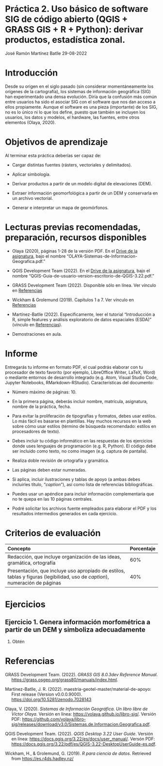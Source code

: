 Práctica 2. Uso básico de software SIG de código abierto (QGIS + GRASS
GIS + R + Python): derivar productos, estadística zonal.
================
José Ramón Martínez Batlle
29-08-2022

# Introducción

Desde su origen en el siglo pasado (sin considerar momentáneamente los
orígenes de la cartografía), los sistemas de información geográfica
(SIG) han experimentado una densa evolución. Diría que la confusión más
común entre usuarios ha sido el asociar SIG con el software que nos dan
acceso a ellos propiamente. Aunque el software es una pieza (importante)
de los SIG, no es lo único ni lo que los define, puesto que también se
incluyen los usuarios, los datos y modelos, el hardware, las fuentes,
entre otros elementos (Olaya, 2020).

# Objetivos de aprendizaje

Al terminar esta práctica deberías ser capaz de:

-   Cargar distintas fuentes (rásters, vectoriales y delimitados).

-   Aplicar simbología.

-   Derivar productos a partir de un modelo digital de elevaciones
    (DEM).

-   Extraer información geomorfológica a partir de un DEM y conservarla
    en un archivo vectorial.

-   Generar e interpretar un mapa de geomórfonos.

# Lecturas previas recomendadas, preparación, recursos disponibles

-   Olaya (2020), páginas 1-28 de la versión PDF. En el [Drive de la
    asignatura](https://drive.google.com/drive/folders/1orlvmg86kad08FznStkmYaesxaTbzAQD?usp=sharing),
    bajo el nombre “OLAYA-Sistemas-de-Informacion-Geografica.pdf.”

-   QGIS Development Team (2022). En el [Drive de la
    asignatura](https://drive.google.com/drive/folders/1orlvmg86kad08FznStkmYaesxaTbzAQD?usp=sharing),
    bajo el nombre
    “QGIS-Guia-de-usuario-version-escritorio-de-QGIS-3.22.pdf.”

-   GRASS Development Team (2022). Disponible sólo en línea. Ver vínculo
    en [Referencias](#referencias)

-   Wickham & Grolemund (2019). Capítulos 1 a 7. Ver vínculo en
    [Referencias](#referencias)

-   Martínez-Batlle (2022). Específicamente, leer el tutorial
    “Introducción a R, simple features y análisis exploratorio de datos
    espaciales (ESDA)” (vínculo en [Referencias](#referencias)).

-   Demostraciones en aula.

# Informe

Entregarás tu informe en formato PDF, el cual podrás elaborar con tu
procesador de texto favorito (por ejemplo, LibreOffice Writer, LaTeX,
Word) o mediante entornos de desarrollo integrado (e.g. Atom, Visual
Studio Code, Jupyter Notebooks, RMarkdown-RStudio). Características del
documento:

-   Número máximo de páginas: 10.

-   En la primera página, deberás incluir nombre, matrícula, asignatura,
    nombre de la práctica, fecha.

-   Para evitar la proliferación de tipografías y formatos, debes usar
    estilos. Lo más fácil es basarse en plantillas. Hay muchos recursos
    en la web sobre cómo usar estilos (término de búsqueda recomendado:
    estilos en procesadores de texto).

-   Debes incluir tu código informático en las respuestas de los
    ejercicios donde uses lenguajes de programación (e.g. R, Python). El
    código debe ser incluido como texto, no como imagen (e.g. captura de
    pantalla).

-   Realiza doble revisión de ortografía y gramática.

-   Las páginas deben estar numeradas.

-   Si aplica, incluir ilustraciones y tablas de apoyo (a ambas debes
    incluirles título, “*caption*”), así como lista de referencias
    bibliográficas.

-   Puedes usar un apéndice para incluir información complementaria que
    no te quepa en las 10 páginas centrales.

-   Podré solicitar los archivos fuente empleados para elaborar el PDF y
    los resultados intermedios generados en cada ejercicio.

# Criterios de evaluación

| Concepto                                                                                                                    | Porcentaje |
|:----------------------------------------------------------------------------------------------------------------------------|:-----------|
| Redacción, que incluye organización de las ideas, gramática, ortografía                                                     | 60%        |
| Presentación, que incluye uso apropiado de estilos, tablas y figuras (legibilidad, uso de *caption*), numeración de páginas | 40%        |

# Ejercicios

## Ejercicio 1. Genera información morfométrica a partir de un DEM y simboliza adecuadamente

1.  Obtén

# Referencias

<div id="refs" class="references csl-bib-body hanging-indent"
line-spacing="2">

<div id="ref-grass2022grass" class="csl-entry">

GRASS Development Team. (2022). *GRASS GIS 8.0.3dev Reference Manual*.
<https://grass.osgeo.org/grass80/manuals/index.html>.

</div>

<div id="ref-jose_ramon_martinez_batlle_2022_7028143" class="csl-entry">

Martínez-Batlle, J. R. (2022). <span
class="nocase">maestria-geotel-master/material-de-apoyo: First
release</span> (Version v0.0.0.9000).
<https://doi.org/10.5281/zenodo.7028143>

</div>

<div id="ref-olaya2020sistemas" class="csl-entry">

Olaya, V. (2020). *<span class="nocase">Sistemas de Informaci<span
class="nocase">ó</span>n Geogr<span class="nocase">á</span>fica. Un
libro libre de V<span class="nocase">í</span>ctor Olaya</span>*. Versión
en línea: <https://volaya.github.io/libro-sig/>. Versión PDF:
<https://github.com/volaya/libro-sig/releases/download/v3.0/Sistemas.de.Informacion.Geografica.pdf>.

</div>

<div id="ref-qgis2022qgis" class="csl-entry">

QGIS Development Team. (2022). *QGIS Desktop 3.22 User Guide*. Versión
en línea: <https://docs.qgis.org/3.22/es/docs/user_manual/>. Versón PDF:
<https://docs.qgis.org/3.22/pdf/es/QGIS-3.22-DesktopUserGuide-es.pdf>.

</div>

<div id="ref-Wickham2019Res" class="csl-entry">

Wickham, H., & Grolemund, G. (2019). *R para ciencia de datos*.
Retrieved from <https://es.r4ds.hadley.nz/>

</div>

</div>
